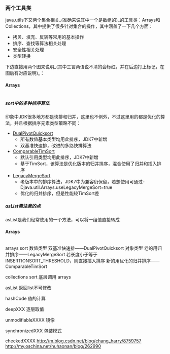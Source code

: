 ### 两个工具类 ###  
java.utils下又两个集合相关_(准确来说其中一个是数组的)_的工具类：Arrays和Collections，其中提供了很多针对集合的操作，其中涵盖了一下几个方面：  
* 拷贝、填充、反转等常用的基本操作  
* 排序、查找等算法相关处理  
* 安全性相关处理
* 类型转换  

下边直接用两个图来说明_(其中三言两语说不清的会标红，并在后边打上标记，在图后有对应说明)_：
#### Arrays ####
![]()  

##### sort中的多种排序算法 #####  
印象中JDK很多地方都是快排和归并，这里也不例外，不过这里用的都是优化的算法，并且根据排序元素类型策略不同：  
* [DualPivotQuicksort](http://blog.csdn.net/jy3161286/article/details/23361191?utm_source=tuicool&utm_medium=referral)   
	* 所有数值基本类型均用此排序，JDK7中新增
	* 双基准快速排，改进的多路快排算法  
* [ComparableTimSort](http://blog.csdn.net/bruce_6/article/details/38299199)  
	* 默认引用类型均用此排序，JDK7中新增
	* 基于TimSort，该算法是优化版本的归并排序，混合使用了归并和插入排序  
* [LegacyMergeSort](http://www.cnblogs.com/kkun/archive/2011/11/23/2260271.html)  
	* 老版本中的排序算法，JDK7中为兼容仍保留，若想使用可通过-Djava.util.Arrays.useLegacyMergeSort=true
	* 优化的归并排序，但是性能较TimSort差  

##### asList需注意的点 #####  
asList是我们经常使用的一个方法，可以将一组值直接转成

#### Arrays ####  
![]()  


arrays
sort
数值类型  双基准快速排——DualPivotQuicksort
对象类型 
	老的用归并排序——LegacyMergeSort  若长度小于等于INSERTIONSORT_THRESHOLD，则直接插入排序
	新的用优化的归并排序——ComparableTimSort

collections
sort 
底层调用 arrays

asList
返回list不可修改

hashCode
值的计算

deepXXX
逐层取值

unmodifiableXXXX
镜像

synchronizedXXX
包装模式

checkedXXXX
http://m.blog.csdn.net/blog/chang_harry/8759757
http://my.oschina.net/huhaonan/blog/262990